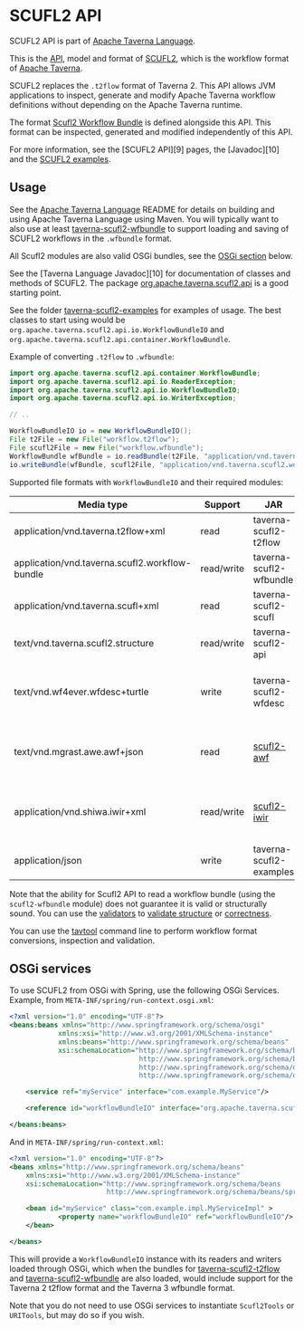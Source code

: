 <!--
   Licensed to the Apache Software Foundation (ASF) under one or more
   contributor license agreements.  See the NOTICE file distributed with
   this work for additional information regarding copyright ownership.
   The ASF licenses this file to You under the Apache License, Version 2.0
   (the "License"); you may not use this file except in compliance with
   the License.  You may obtain a copy of the License at

       http://www.apache.org/licenses/LICENSE-2.0

   Unless required by applicable law or agreed to in writing, software
   distributed under the License is distributed on an "AS IS" BASIS,
   WITHOUT WARRANTIES OR CONDITIONS OF ANY KIND, either express or implied.
   See the License for the specific language governing permissions and
   limitations under the License.
-->

# SCUFL2 API

SCUFL2 API is part of [Apache Taverna Language](http://taverna.incubator.apache.org/download/language/).

This is the [API](http://taverna.incubator.apache.org/documentation/scufl2/api),
model and format of
[SCUFL2](http://taverna.incubator.apache.org/documentation/scufl2/), which is the
workflow format of [Apache Taverna](http://taverna.incubator.apache.org/).

SCUFL2 replaces the `.t2flow` format of Taverna 2.
This API allows JVM applications to inspect, generate and modify
Apache Taverna workflow definitions without depending on the Apache Taverna
runtime.

The format
[Scufl2 Workflow Bundle](http://taverna.incubator.apache.org/documentation/scufl2/bundle)
is defined alongside this API. This format can be inspected, generated and modified independently
of this API.


For more information, see the [SCUFL2 API][9] pages, the
[Javadoc][10] and the [SCUFL2 examples](../scufl2-examples/).


Usage
-----

See the [Apache Taverna Language](../) README for details on building and
using Apache Taverna Language using Maven.  You will typically want to also use
at least [taverna-scufl2-wfbundle](../taverna-scufl2-wfbundle) to support
loading and saving of SCUFL2 workflows in the `.wfbundle` format.

All Scufl2 modules are also valid OSGi bundles, see the [OSGi
section](#osgi-services) below.  

See the [Taverna Language Javadoc][10] for documentation of classes and methods
of SCUFL2. The package
[org.apache.taverna.scufl2.api](http://taverna.incubator.apache.org/javadoc/taverna-language/org/apache/taverna/scufl2/api/package-summary.html)
is a good starting point.

See the folder [taverna-scufl2-examples](../taverna-scufl2-examples/)
for examples of usage. The best classes to start using would be
`org.apache.taverna.scufl2.api.io.WorkflowBundleIO` and
`org.apache.taverna.scufl2.api.container.WorkflowBundle`.

Example of converting `.t2flow` to `.wfbundle`:

```java
import org.apache.taverna.scufl2.api.container.WorkflowBundle;
import org.apache.taverna.scufl2.api.io.ReaderException;
import org.apache.taverna.scufl2.api.io.WorkflowBundleIO;
import org.apache.taverna.scufl2.api.io.WriterException;

// ..

WorkflowBundleIO io = new WorkflowBundleIO();
File t2File = new File("workflow.t2flow");
File scufl2File = new File("workflow.wfbundle");
WorkflowBundle wfBundle = io.readBundle(t2File, "application/vnd.taverna.t2flow+xml");
io.writeBundle(wfBundle, scufl2File, "application/vnd.taverna.scufl2.workflow-bundle");
```

Supported file formats with `WorkflowBundleIO` and their required modules:

| Media type | Support | JAR | Description |
| ---------- | ------- | --- | ----------- |
| application/vnd.taverna.t2flow+xml | read | taverna-scufl2-t2flow | Taverna 2 t2flow |
| application/vnd.taverna.scufl2.workflow-bundle | read/write | taverna-scufl2-wfbundle | Taverna 3 workflow bundle |
| application/vnd.taverna.scufl+xml | read | taverna-scufl2-scufl | Taverna 1 SCUFL (experimental) |
| text/vnd.taverna.scufl2.structure | read/write | taverna-scufl2-api | Textual format for testing/debugging |
| text/vnd.wf4ever.wfdesc+turtle | write | taverna-scufl2-wfdesc | Abstract workflow structure in [RDF Turtle](http://www.w3.org/TR/turtle/") according to the [Wf4Ever wfdesc ontology](https://w3id.org/ro/#wfdesc) |
| text/vnd.mgrast.awe.awf+json | read | [scufl2-awf](https://github.com/stain/scufl2-awf) | Workflow definition of the MG-RAST [AWE](https://github.com/MG-RAST/AWE) workflow engine. (experimental) |
| application/vnd.shiwa.iwir+xml | read/write | [scufl2-iwir](https://github.com/stain/scufl2-iwir/) | [SHIWA](http://www.shiwa-workflow.eu/)'s [IWIR](https://www.shiwa-workflow.eu/documents/10753/55350/IWIR+v1.1+Specification) interoperabile workflow language (experimental) |
| application/json | write | taverna-scufl2-examples | Abstract workflow as JSON (experimental) |


Note that the ability for Scufl2 API to read a workflow bundle (using
the `scufl2-wfbundle` module) does not guarantee it is valid or
structurally sound. You can use the [validators](http://taverna.incubator.apache.org/javadoc/taverna-language/org/apache/taverna/scufl2/validation/Validator.html)
to [validate structure](http://taverna.incubator.apache.org/javadoc/taverna-language/org/apache/taverna/scufl2/validation/structural/StructuralValidator.html)
or [correctness](http://taverna.incubator.apache.org/javadoc/taverna-language/org/apache/taverna/scufl2/validation/correctness/CorrectnessValidator.html).

You can use the [tavtool](../taverna-tavlang-tool) command line to perform
workflow format conversions, inspection and validation.


OSGi services
-------------
To use SCUFL2 from OSGi with Spring, use the following OSGi Services. Example,
from `META-INF/spring/run-context.osgi.xml`:

```xml
<?xml version="1.0" encoding="UTF-8"?>
<beans:beans xmlns="http://www.springframework.org/schema/osgi"
            xmlns:xsi="http://www.w3.org/2001/XMLSchema-instance"
            xmlns:beans="http://www.springframework.org/schema/beans"
            xsi:schemaLocation="http://www.springframework.org/schema/beans
                                http://www.springframework.org/schema/beans/spring-beans.xsd
                                http://www.springframework.org/schema/osgi
                                http://www.springframework.org/schema/osgi/spring-osgi.xsd">

    <service ref="myService" interface="com.example.MyService"/>

    <reference id="workflowBundleIO" interface="org.apache.taverna.scufl2.api.io.WorkflowBundleIO" />

</beans:beans>
```

And in `META-INF/spring/run-context.xml`:

```xml
<?xml version="1.0" encoding="UTF-8"?>
<beans xmlns="http://www.springframework.org/schema/beans"
    xmlns:xsi="http://www.w3.org/2001/XMLSchema-instance"
    xsi:schemaLocation="http://www.springframework.org/schema/beans
                        http://www.springframework.org/schema/beans/spring-beans.xsd">

    <bean id="myService" class="com.example.impl.MyServiceImpl" >
            <property name="workflowBundleIO" ref="workflowBundleIO"/>
    </bean>

</beans>
```

This will provide a `WorkflowBundleIO` instance with its readers and
writers loaded through OSGi, which when the bundles for
[taverna-scufl2-t2flow](../taverna-scufl2-t2flow)
and [taverna-scufl2-wfbundle](../taverna-scufl2-wfbundle)
are also loaded, would include support for the
Taverna 2 t2flow format and the Taverna 3 wfbundle format.

Note that you do not need to use OSGi services to instantiate
`Scufl2Tools` or `URITools`, but may do so if you wish.
